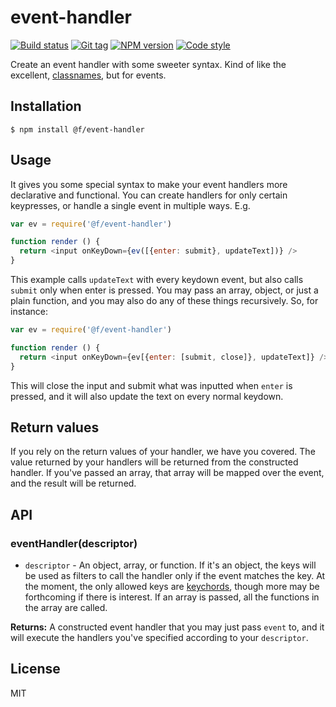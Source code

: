 
# event-handler

[![Build status][travis-image]][travis-url]
[![Git tag][git-image]][git-url]
[![NPM version][npm-image]][npm-url]
[![Code style][standard-image]][standard-url]

Create an event handler with some sweeter syntax. Kind of like the excellent, [classnames](https://github.com/JedWatson/classnames), but for events.

## Installation

    $ npm install @f/event-handler

## Usage

It gives you some special syntax to make your event handlers more declarative and functional. You can create handlers for only certain keypresses, or handle a single event in multiple ways. E.g.

```js
var ev = require('@f/event-handler')

function render () {
  return <input onKeyDown={ev([{enter: submit}, updateText])} />
}
```

This example calls `updateText` with every keydown event, but also calls `submit` only when enter is pressed. You may pass an array, object, or just a plain function, and you may also do any of these things recursively. So, for instance:

```js
var ev = require('@f/event-handler')

function render () {
  return <input onKeyDown={ev[{enter: [submit, close]}, updateText]} />
}
```

This will close the input and submit what was inputted when `enter` is pressed, and it will also update the text on every normal keydown.

## Return values

If you rely on the return values of your handler, we have you covered. The value returned by your handlers will be returned from the constructed handler. If you've passed an array, that array will be mapped over the event, and the result will be returned.

## API

### eventHandler(descriptor)

- `descriptor` - An object, array, or function. If it's an object, the keys will be used as filters to call the handler only if the event matches the key. At the moment, the only allowed keys are [keychords](https://github.com/micro-js/keychord), though more may be forthcoming if there is interest. If an array is passed, all the functions in the array are called.

**Returns:** A constructed event handler that you may just pass `event` to, and it will execute the handlers you've specified according to your `descriptor`.

## License

MIT

[travis-image]: https://img.shields.io/travis/micro-js/event-handler.svg?style=flat-square
[travis-url]: https://travis-ci.org/micro-js/event-handler
[git-image]: https://img.shields.io/github/tag/micro-js/event-handler.svg
[git-url]: https://github.com/micro-js/event-handler
[standard-image]: https://img.shields.io/badge/code%20style-standard-brightgreen.svg?style=flat
[standard-url]: https://github.com/feross/standard
[npm-image]: https://img.shields.io/npm/v/@f/event-handler.svg?style=flat-square
[npm-url]: https://npmjs.org/package/@f/event-handler
